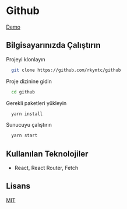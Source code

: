 # Github

[Demo](https://businesscasualproject.netlify.app)
## Bilgisayarınızda Çalıştırın

Projeyi klonlayın

```bash
  git clone https://github.com/rkymtc/github
```

Proje dizinine gidin

```bash
  cd github
```

Gerekli paketleri yükleyin

```bash
  yarn install
```

Sunucuyu çalıştırın

```bash
  yarn start
```

  
## Kullanılan Teknolojiler

- React, React Router, Fetch
 
 

  
## Lisans

[MIT](https://choosealicense.com/licenses/mit/)
